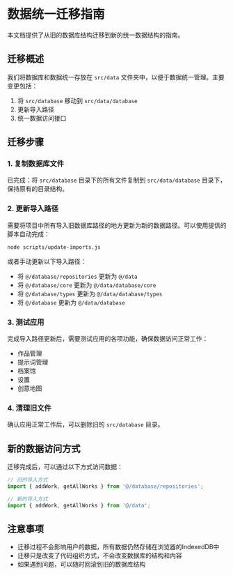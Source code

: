 # 数据统一迁移指南

本文档提供了从旧的数据库结构迁移到新的统一数据结构的指南。

## 迁移概述

我们将数据库和数据统一存放在 `src/data` 文件夹中，以便于数据统一管理。主要变更包括：

1. 将 `src/database` 移动到 `src/data/database`
2. 更新导入路径
3. 统一数据访问接口

## 迁移步骤

### 1. 复制数据库文件

已完成：将 `src/database` 目录下的所有文件复制到 `src/data/database` 目录下，保持原有的目录结构。

### 2. 更新导入路径

需要将项目中所有导入旧数据库路径的地方更新为新的数据路径。可以使用提供的脚本自动完成：

```bash
node scripts/update-imports.js
```

或者手动更新以下导入路径：

- 将 `@/database/repositories` 更新为 `@/data`
- 将 `@/database/core` 更新为 `@/data/database/core`
- 将 `@/database/types` 更新为 `@/data/database/types`
- 将 `@/database` 更新为 `@/data/database`

### 3. 测试应用

完成导入路径更新后，需要测试应用的各项功能，确保数据访问正常工作：

- 作品管理
- 提示词管理
- 档案馆
- 设置
- 创意地图

### 4. 清理旧文件

确认应用正常工作后，可以删除旧的 `src/database` 目录。

## 新的数据访问方式

迁移完成后，可以通过以下方式访问数据：

```typescript
// 旧的导入方式
import { addWork, getAllWorks } from '@/database/repositories';

// 新的导入方式
import { addWork, getAllWorks } from '@/data';
```

## 注意事项

- 迁移过程不会影响用户的数据，所有数据仍然存储在浏览器的IndexedDB中
- 迁移只是改变了代码组织方式，不会改变数据库的结构和内容
- 如果遇到问题，可以随时回滚到旧的数据库结构
